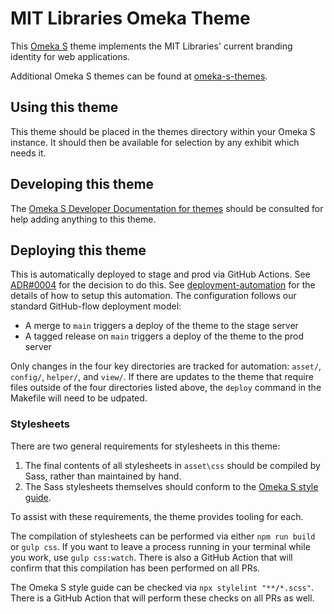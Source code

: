 # MIT Libraries Omeka Theme

This [Omeka S](https://omeka.org/s/) theme implements the MIT Libraries' current branding identity for web applications.

Additional Omeka S themes can be found at [omeka-s-themes](https://github.com/omeka-s-themes).

## Using this theme

This theme should be placed in the themes directory within your Omeka S instance. It should then be available for selection by any exhibit which needs it.

## Developing this theme

The [Omeka S Developer Documentation for themes](https://omeka.org/s/docs/developer/themes/) should be consulted for help adding anything to this theme.

## Deploying this theme

This is automatically deployed to stage and prod via GitHub Actions. See [ADR#0004](./docs/architecture-decisions/0004-github-runner-for-automated-deployment.md) for the decision to do this. See [deployment-automation](./docs/reference/deployment-automation.md) for the details of how to setup this automation. The configuration follows our standard GitHub-flow deployment model:

* A merge to `main` triggers a deploy of the theme to the stage server
* A tagged release on `main` triggers a deploy of the theme to the prod server

Only changes in the four key directories are tracked for automation: `asset/`, `config/`, `helper/`, and `view/`. If there are updates to the theme that require files outside of the four directories listed above, the `deploy` command in the Makefile will need to be udpated.

### Stylesheets

There are two general requirements for stylesheets in this theme:

1. The final contents of all stylesheets in `asset\css` should be compiled by
   Sass, rather than maintained by hand.
2. The Sass stylesheets themselves should conform to the [Omeka S style guide](https://omeka.org/s/docs/developer/themes/style_guide/).

To assist with these requirements, the theme provides tooling for each.

The compilation of stylesheets can be performed via either `npm run build` or
`gulp css`. If you want to leave a process running in your terminal while you
work, use `gulp css:watch`. There is also a GitHub Action that will confirm that
this compilation has been performed on all PRs.

The Omeka S style guide can be checked via `npx stylelint "**/*.scss"`. There is
a GitHub Action that will perform these checks on all PRs as well.
